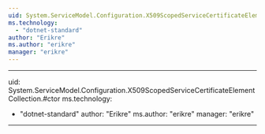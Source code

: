 ```yaml
---
uid: System.ServiceModel.Configuration.X509ScopedServiceCertificateElementCollection
ms.technology: 
  - "dotnet-standard"
author: "Erikre"
ms.author: "erikre"
manager: "erikre"
---
```


---
uid: System.ServiceModel.Configuration.X509ScopedServiceCertificateElementCollection.#ctor
ms.technology: 
  - "dotnet-standard"
author: "Erikre"
ms.author: "erikre"
manager: "erikre"
---
